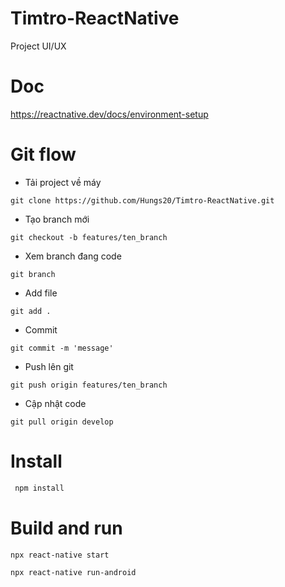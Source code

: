 # Timtro-ReactNative
Project UI/UX
# Doc
  https://reactnative.dev/docs/environment-setup
# Git flow
- Tải project về máy
```
git clone https://github.com/Hungs20/Timtro-ReactNative.git
```
- Tạo branch mới
```
git checkout -b features/ten_branch
```
- Xem branch đang code
```
git branch
```
- Add file
```
git add .
```
- Commit
```
git commit -m 'message'
```
- Push lên git
```
git push origin features/ten_branch
```
- Cập nhật code
```
git pull origin develop
```

# Install
``` sh
 npm install
 ```
 # Build and run
 
 ```
 npx react-native start
 ```
 ```
 npx react-native run-android
 ```

